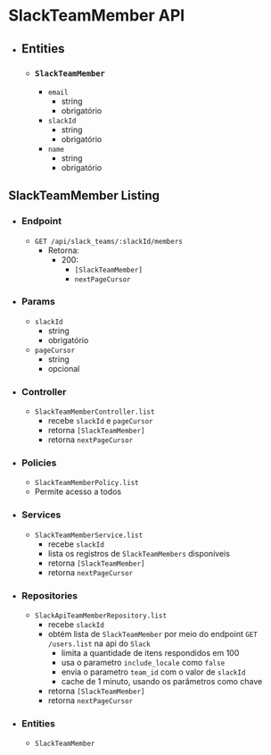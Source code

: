 # SlackTeamMember API

- ## Entities
  - ### `SlackTeamMember`
    - `email`
      - string
      - obrigatório
    - `slackId`
      - string
      - obrigatório
    - `name`
      - string
      - obrigatório

 ## SlackTeamMember Listing
  - ### Endpoint
    - `GET /api/slack_teams/:slackId/members`
      - Retorna:
        - 200:
          - `[SlackTeamMember]`
          - `nextPageCursor`
  - ### Params
    - `slackId`
      - string
      - obrigatório
    - `pageCursor`
      - string
      - opcional
  - ### Controller
    - `SlackTeamMemberController.list`
      - recebe `slackId` e `pageCursor`
      - retorna `[SlackTeamMember]`
      - retorna `nextPageCursor`
  - ### Policies
    - `SlackTeamMemberPolicy.list`
    - Permite acesso a todos
  - ### Services
    - `SlackTeamMemberService.list`
      - recebe `slackId`
      - lista os registros de `SlackTeamMembers` disponíveis
      - retorna `[SlackTeamMember]`
      - retorna `nextPageCursor`
  - ### Repositories
    - `SlackApiTeamMemberRepository.list`
      - recebe `slackId`
      - obtém lista de `SlackTeamMember` por meio do endpoint `GET /users.list` na api do `Slack`
        - limita a quantidade de itens respondidos em 100
        - usa o parametro `include_locale` como `false`
        - envia o parametro `team_id` com o valor de `slackId`
        - cache de 1 minuto, usando os parâmetros como chave
      - retorna `[SlackTeamMember]`
      - retorna `nextPageCursor`
  - ### Entities
    - `SlackTeamMember`
  